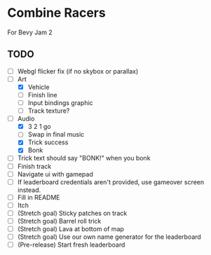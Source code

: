 # Combine Racers

For Bevy Jam 2

## TODO

- [ ] Webgl flicker fix (if no skybox or parallax)
- [ ] Art
  - [X] Vehicle
  - [ ] Finish line
  - [ ] Input bindings graphic
  - [ ] Track texture?
- [ ] Audio
  - [X] 3 2 1 go
  - [ ] Swap in final music
  - [X] Trick success
  - [X] Bonk
- [ ] Trick text should say "BONK!" when you bonk
- [ ] Finish track
- [ ] Navigate ui with gamepad
- [ ] If leaderboard credentials aren't provided, use gameover screen instead.
- [ ] Fill in README
- [ ] Itch
- [ ] (Stretch goal) Sticky patches on track
- [ ] (Stretch goal) Barrel roll trick
- [ ] (Stretch goal) Lava at bottom of map
- [ ] (Stretch goal) Use our own name generator for the leaderboard
- [ ] (Pre-release) Start fresh leaderboard

